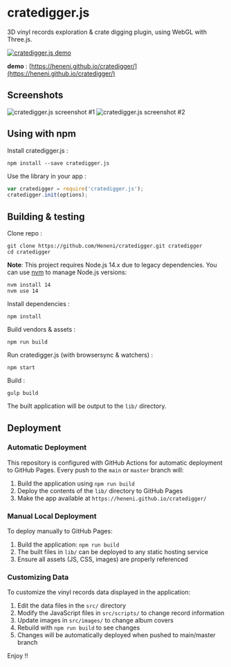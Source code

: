 cratedigger.js
===========

3D vinyl records exploration & crate digging plugin, using WebGL with Three.js.

[![cratedigger.js demo](https://github.com/risq/cratedigger/blob/master/src/images/demo.gif?raw=true)](https://heneni.github.io/cratedigger/)

**demo** : [https://heneni.github.io/cratedigger/](https://heneni.github.io/cratedigger/)


Screenshots
-----------

![cratedigger.js screenshot #1](https://github.com/risq/cratedigger/blob/master/src/images/screenshot1.png?raw=true)
![cratedigger.js screenshot #2](https://github.com/risq/cratedigger/blob/master/src/images/screenshot2.png?raw=true)


Using with npm
-----------

Install cratedigger.js :

    npm install --save cratedigger.js

Use the library in your app :

`````javascript
var cratedigger = require('cratedigger.js');
cratedigger.init(options);
`````


Building & testing
-----------

Clone repo :

    git clone https://github.com/Heneni/cratedigger.git cratedigger
    cd cratedigger

**Note**: This project requires Node.js 14.x due to legacy dependencies. You can use [nvm](https://github.com/nvm-sh/nvm) to manage Node.js versions:

    nvm install 14
    nvm use 14

Install dependencies :
    
    npm install
    
Build vendors & assets :

    npm run build
    
Run cratedigger.js (with browsersync & watchers) :
    
    npm start
    
Build  :

    gulp build
    
The built application will be output to the `lib/` directory.

Deployment
----------

### Automatic Deployment

This repository is configured with GitHub Actions for automatic deployment to GitHub Pages. Every push to the `main` or `master` branch will:

1. Build the application using `npm run build`
2. Deploy the contents of the `lib/` directory to GitHub Pages
3. Make the app available at `https://heneni.github.io/cratedigger/`

### Manual Local Deployment

To deploy manually to GitHub Pages:

1. Build the application: `npm run build`
2. The built files in `lib/` can be deployed to any static hosting service
3. Ensure all assets (JS, CSS, images) are properly referenced

### Customizing Data

To customize the vinyl records data displayed in the application:

1. Edit the data files in the `src/` directory
2. Modify the JavaScript files in `src/scripts/` to change record information
3. Update images in `src/images/` to change album covers
4. Rebuild with `npm run build` to see changes
5. Changes will be automatically deployed when pushed to main/master branch

Enjoy !!

